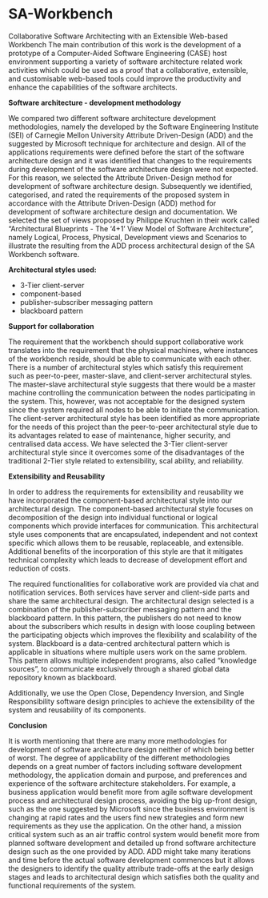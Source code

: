 # SA-Workbench
Collaborative Software Architecting with an Extensible Web-based Workbench
The main contribution of this work is the development of a prototype of a Computer-Aided Software Engineering (CASE) host environment supporting a variety of software architecture related work activities which could be used as a proof that a collaborative, extensible, and customisable web-based tools could improve the productivity and enhance the capabilities of the software architects.


**Software architecture - development methodology**

We compared two different software architecture development methodologies, namely the developed by the Software Engineering Institute (SEI) of Carnegie Mellon University Attribute Driven-Design (ADD) and the suggested by Microsoft technique for architecture and design. All of the applications requirements were defined before the start of the software architecture design and it was identified that changes to the requirements during development of the software architecture design were not expected. For this reason, we selected the Attribute Driven-Design method for development of software architecture design. Subsequently we identified, categorised, and rated the requirements of the proposed system in accordance with the Attribute Driven-Design (ADD) method for development of software architecture design and documentation.
We selected the set of views proposed by Philippe Kruchten in their work called “Architectural Blueprints - The ‘4+1’ View Model of Software Architecture”, namely Logical, Process, Physical, Development views and Scenarios to illustrate the resulting from the ADD process architectural design of the SA Workbench software.


**Architectural styles used:**

-	3-Tier client-server
-	component-based
-	publisher-subscriber messaging pattern
-	blackboard pattern


**Support for collaboration**

The requirement that the workbench should support collaborative work translates into the requirement that the physical machines, where instances of the workbench reside, should be able to communicate with each other. There is a number of architectural styles which satisfy this requirement such as peer-to-peer, master-slave, and client-server architectural styles. The master-slave architectural style suggests that there would be a master machine controlling the communication between the nodes participating in the system. This, however, was not acceptable for the designed system since the system required all nodes to be able to initiate the communication. The client-server architectural style has been identified as more appropriate for the needs of this project than the peer-to-peer architectural style due to its advantages related to ease of maintenance, higher security, and centralised data access. We have selected the 3-Tier client-server architectural style since it overcomes some of the disadvantages of the traditional 2-Tier style related to extensibility, scal ability, and reliability.


**Extensibility and Reusability**

In order to address the requirements for extensibility and reusability we have incorporated the component-based architectural style into our architectural design. The component-based architectural style focuses on decomposition of the design into individual functional or logical components which provide interfaces for communication. This architectural style uses components that are encapsulated, independent and not context specific which allows them to be reusable, replaceable, and extensible. Additional benefits of the incorporation of this style are that it mitigates technical complexity which leads to decrease of development effort and reduction of costs.

The required functionalities for collaborative work are provided via chat and notification services. Both services have server and client-side parts and share the same architectural design. The architectural design selected is a combination of the publisher-subscriber messaging pattern and the blackboard pattern. In this pattern, the publishers do not need to know about the subscribers which results in design with loose coupling between the participating objects which improves the flexibility and scalability of the system. Blackboard is a data-centred architectural pattern which is applicable in situations where multiple users work on the same problem. This pattern allows multiple independent programs, also called “knowledge sources”, to communicate exclusively through a shared global data repository known as blackboard.

Additionally, we use the Open Close, Dependency Inversion, and Single Responsibility software design principles to achieve the extensibility of the system and reusability of its components.


**Conclusion** 

It is worth mentioning that there are many more methodologies for development of software architecture design neither of which being better of worst. The degree of applicability of the different methodologies depends on a great number of factors including software development methodology, the application domain and purpose, and preferences and experience of the software architecture stakeholders. For example, a business application would benefit more from agile software development process and architectural design process, avoiding the big up-front design, such as the one suggested by Microsoft since the business environment is changing at rapid rates and the users find new strategies and form new requirements as they use the application. On the other hand, a mission critical system such as an air traffic control system would benefit more from planned software development and detailed up frond software architecture design such as the one provided by ADD. ADD might take many iterations and time before the actual software development commences but it allows the designers to identify the quality attribute trade-offs at the early design stages and leads to architectural design which satisfies both the quality and functional requirements of the system. 





